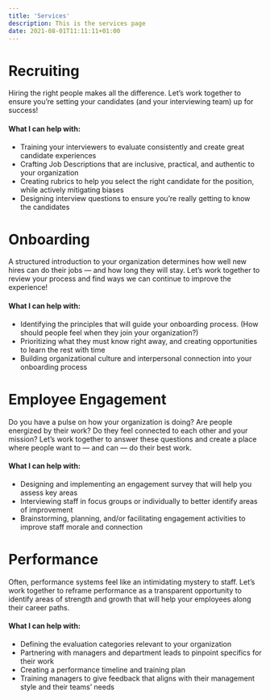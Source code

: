 ```yaml
---
title: 'Services'
description: This is the services page
date: 2021-08-01T11:11:11+01:00
---
```



# Recruiting
Hiring the right people makes all the difference. Let’s work together to ensure you’re setting your candidates (and your interviewing team) up for success!

#### What I can help with:
- Training your interviewers to evaluate consistently and create great candidate experiences
- Crafting Job Descriptions that are inclusive, practical, and authentic to your organization
- Creating rubrics to help you select the right candidate for the position, while actively mitigating biases
- Designing interview questions to ensure you’re really getting to know the candidates

# Onboarding
A structured introduction to your organization determines how well new hires can do their jobs — and how long they will stay. Let’s work together to review your process and find ways we can continue to improve the experience!

#### What I can help with:
- Identifying the principles that will guide your onboarding process. (How should people feel when they join your organization?)
- Prioritizing what they must know right away, and creating opportunities to learn the rest with time
- Building organizational culture and interpersonal connection into your onboarding process

# Employee Engagement
Do you have a pulse on how your organization is doing? Are people energized by their work? Do they feel connected to each other and your mission? Let’s work together to answer these questions and create a place where people want to — and can — do their best work.

#### What I can help with:
- Designing and implementing an engagement survey that will help you assess key areas
- Interviewing staff in focus groups or individually to better identify areas of improvement
- Brainstorming, planning, and/or facilitating engagement activities to improve staff morale and connection


# Performance
Often, performance systems feel like an intimidating mystery to staff. Let’s work together to reframe performance as a transparent opportunity to identify areas of strength and growth that will help your employees along their career paths.

#### What I can help with:
- Defining the evaluation categories relevant to your organization
- Partnering with managers and department leads to pinpoint specifics for their work
- Creating a performance timeline and training plan
- Training managers to give feedback that aligns with their management style and their teams’ needs